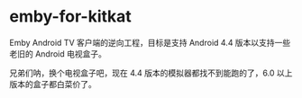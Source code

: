# emby-for-kitkat

Emby Android TV 客户端的逆向工程，目标是支持 Android 4.4 版本以支持一些老旧的 Android 电视盒子。

兄弟们呐，换个电视盒子吧，现在 4.4 版本的模拟器都找不到能跑的了，6.0 以上版本的盒子都白菜价了。
